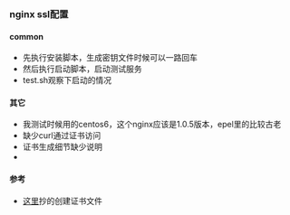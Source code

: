 ### nginx ssl配置

#### common

* 先执行安装脚本，生成密钥文件时候可以一路回车
* 然后执行启动脚本，启动测试服务
* test.sh观察下启动的情况

#### 其它

* 我测试时候用的centos6，这个nginx应该是1.0.5版本，epel里的比较古老
* 缺少curl通过证书访问
* 证书生成细节缺少说明
* 

#### 参考

* [这里](http://wiki.nginx.org/NginxHttpSslModule)抄的创建证书文件


